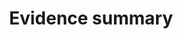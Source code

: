 ---
title: 'Evidence summary'
field: 'is.evidenceSummary'
slug: 'is-evidencesummary'
description: 'Narrative summary of the evidence presented in the resource'
required: False
module: 'Evaluation'
cluster: 'Impact'
policy: 'Free value. Single value only.'
layout: 'home'
---